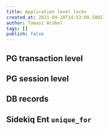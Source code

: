 ```yaml
---
title: Application level locks
created_at: 2021-09-28T14:53:08.580Z
author: Tomasz Wróbel
tags: []
publish: false
---
```


## PG transaction level

## PG session level

## DB records

## Sidekiq Ent `unique_for`

